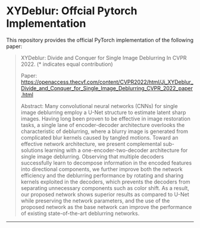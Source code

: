 # XYDeblur: Offcial Pytorch Implementation

This repository provides the official PyTorch implementation of the following paper:

> XYDeblur: Divide and Conquer for Single Image Deblurring
> In CVPR 2022. (* indicates equal contribution)
>
> Paper: https://openaccess.thecvf.com/content/CVPR2022/html/Ji_XYDeblur_Divide_and_Conquer_for_Single_Image_Deblurring_CVPR_2022_paper.html
>
> Abstract: Many convolutional neural networks (CNNs) for single image deblurring employ a U-Net structure to estimate latent sharp images. Having long been proven to be effective in image restoration tasks, a single lane of encoder-decoder architecture overlooks the characteristic of deblurring, where a blurry image is generated from complicated blur kernels caused by tangled motions. Toward an effective network architecture, we present complemental sub-solutions learning with a one-encoder-two-decoder architecture for single image deblurring. Observing that multiple decoders successfully learn to decompose information in the encoded features into directional components, we further improve both the network efficiency and the deblurring performance by rotating and sharing kernels exploited in the decoders, which prevents the decoders from separating unnecessary components such as color shift. As a result, our proposed network shows superior results as compared to U-Net while preserving the network parameters, and the use of the proposed network as the base network can improve the performance of existing state-of-the-art deblurring networks.

---
